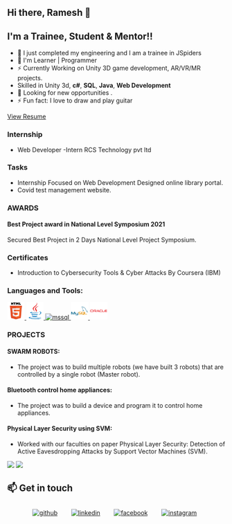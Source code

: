 ## Hi there, Ramesh 👋

## I'm a Trainee, Student & Mentor!!
- 🔭 I just completed my engineering and I am a trainee in JSpiders
- 🌱 I'm Learner | Programmer 
- ⚡  Currently Working on Unity 3D game development, AR/VR/MR projects.
- Skilled in Unity 3d, **c#**, **SQL**, **Java**, **Web Development**
- 👯 Looking for new opportunities .
- ⚡ Fun fact: I love to draw and play guitar 

<a href="https://drive.google.com/file/d/1pVJEs-wwZOVj0hVqdGSEMXJ9M7w6HAiR/view?usp=sharing">View Resume</a>
<br>




### Internship
- Web Developer -Intern RCS Technology pvt ltd
### Tasks
- Internship Focused on Web Development Designed 
online library portal.
- Covid test management website.

### AWARDS
#### Best Project award in National Level Symposium 2021
Secured Best Project in 2 Days National Level Project Symposium.



### Certificates
- Introduction to Cybersecurity Tools & Cyber Attacks By Coursera (IBM) 




<h3 align="left">Languages and Tools:</h3>
<p align="left"> <a href="https://www.w3.org/html/" target="_blank"> <img src="https://raw.githubusercontent.com/devicons/devicon/master/icons/html5/html5-original-wordmark.svg" alt="html5" width="40" height="40"/> </a> <a href="https://www.java.com" target="_blank"> <img src="https://raw.githubusercontent.com/devicons/devicon/master/icons/java/java-original.svg" alt="java" width="40" height="40"/> </a> <a href="https://www.microsoft.com/en-us/sql-server" target="_blank"> <img src="https://www.svgrepo.com/show/303229/microsoft-sql-server-logo.svg" alt="mssql" width="40" height="40"/> </a> <a href="https://www.mysql.com/" target="_blank"> <img src="https://raw.githubusercontent.com/devicons/devicon/master/icons/mysql/mysql-original-wordmark.svg" alt="mysql" width="40" height="40"/> </a> <a href="https://www.oracle.com/" target="_blank"> <img src="https://raw.githubusercontent.com/devicons/devicon/master/icons/oracle/oracle-original.svg" alt="oracle" width="40" height="40"/> </a> </p>

### PROJECTS
 #### SWARM ROBOTS: 
 - The project was to build multiple robots (we have built 3 robots) that are controlled by a single robot (Master robot).
#### Bluetooth control home appliances: 
- The project was to build a device and program it to control home appliances.
#### Physical Layer Security using SVM:
- Worked with our faculties on paper Physical Layer Security: Detection of Active Eavesdropping Attacks by Support Vector Machines (SVM).


 ![](https://img.shields.io/badge/-Raspberry%20Pi-C51A4A?style=for-the-badge&logo=Raspberry-Pi) ![](https://img.shields.io/badge/-Arduino-00979D?style=for-the-badge&logo=Arduino&logoColor=white)
 
## 📫 Get in touch
<p align="center">
	<a href="https://github.com/ramesh-lg"><img alt="github" width="6%" style="padding:10px" src="https://img.icons8.com/small/60/000000/github.png"/></a> &nbsp;
	<a href="https://www.linkedin.com/in/ramesh-lg/"><img alt="linkedin" width="6%" style="padding:10px" src="https://img.icons8.com/small/60/000000/linkedin.png"/></a> &nbsp;
	<a href="https://www.facebook.com/RAMESH.RAM45/"><img alt="facebook" width="6%" style="padding:10px" src="https://img.icons8.com/small/60/000000/facebook-new.png"/></a> &nbsp;
	<a href="https://www.instagram.com/r_a_m_e_s_h._l/"><img alt="instagram" width="6%" style="padding:10px" src="https://img.icons8.com/small/60/000000/instagram.png"/></a> &nbsp;


</p>


